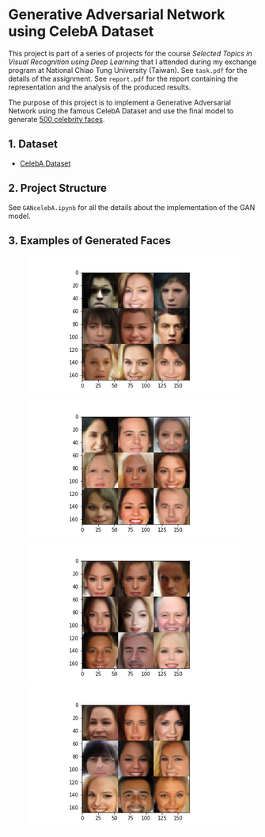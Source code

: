 # Generative Adversarial Network using CelebA Dataset

This project is part of a series of projects for the course _Selected Topics in Visual Recognition using Deep Learning_ that I attended during my exchange program at National Chiao Tung University (Taiwan). See `task.pdf` for the details of the assignment. See `report.pdf` for the report containing the representation and the analysis of the produced results.

The purpose of this project is to implement a Generative Adversarial Network using the famous CelebA Dataset and use the final model to generate [500 celebrity faces](https://drive.google.com/open?id=1qaWmdfAYIBWISdVZX5Zsywh7vnQI4Vm1).

## 1. Dataset

- [CelebA Dataset](http://mmlab.ie.cuhk.edu.hk/projects/CelebA.html)

## 2. Project Structure

See `GANcelebA.ipynb` for all the details about the implementation of the GAN model.

## 3. Examples of Generated Faces

<p align="center"> 
    <img src="https://github.com/AlessandroSaviolo/CS_IOC5008_0845086_HW2/blob/master/output/001_image.png">
    <img src="https://github.com/AlessandroSaviolo/CS_IOC5008_0845086_HW2/blob/master/output/002_image.png">
    <img src="https://github.com/AlessandroSaviolo/CS_IOC5008_0845086_HW2/blob/master/output/003_image.png">
    <img src="https://github.com/AlessandroSaviolo/CS_IOC5008_0845086_HW2/blob/master/output/004_image.png">
 </p>
